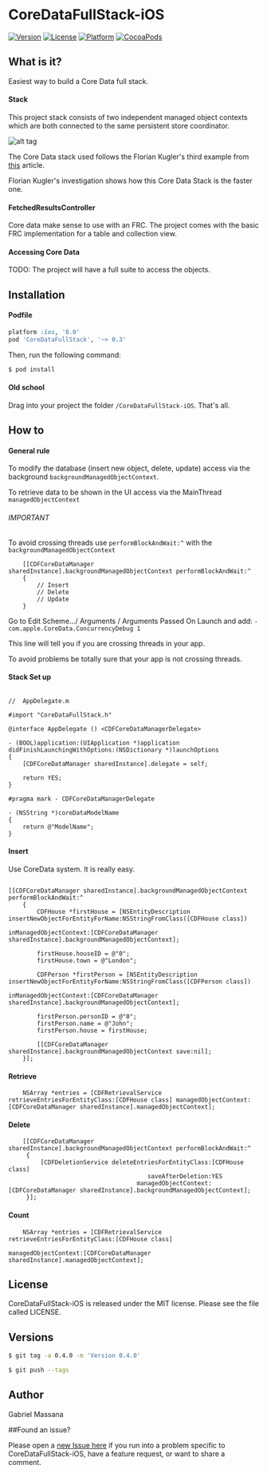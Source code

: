 # CoreDataFullStack-iOS

[![Version](https://img.shields.io/cocoapods/v/CoreDataFullStack.svg?style=flat-square)](http://cocoapods.org/pods/CoreDataFullStack)
[![License](https://img.shields.io/cocoapods/l/CoreDataFullStack.svg?style=flat-square)](http://cocoapods.org/pods/CoreDataFullStack)
[![Platform](https://img.shields.io/cocoapods/p/CoreDataFullStack.svg?style=flat-square)](http://cocoapods.org/pods/CoreDataFullStack)
[![CocoaPods](https://img.shields.io/cocoapods/metrics/doc-percent/CoreDataFullStack.svg?style=flat-square)](http://cocoapods.org/pods/CoreDataFullStack)

##   What is it?

Easiest way to build a Core Data full stack.

#### Stack

This project stack consists of two independent managed object contexts which are both connected to the same persistent store coordinator.  

![alt tag](http://floriankugler.com/images/cd-stack-3-d53fc6f6.png)

The Core Data stack used follows the Florian Kugler's third example from [this](http://floriankugler.com/2013/04/29/concurrent-core-data-stack-performance-shootout/) article.

Florian Kugler's investigation shows how this Core Data Stack is the faster one.


#### FetchedResultsController

Core data make sense to use with an FRC. The project comes with the basic FRC implementation for a table and collection view.

#### Accessing Core Data

TODO: The project will have a full suite to access the objects.

## Installation

#### Podfile

```ruby
platform :ios, '8.0'
pod 'CoreDataFullStack', '~> 0.3'
```

Then, run the following command:

```bash
$ pod install
```

#### Old school

Drag into your project the folder `/CoreDataFullStack-iOS`. That's all.

## How to

#### General rule

To modify the database (insert new object, delete, update) access via the background ```backgroundManagedObjectContext```.

To retrieve data to be shown in the UI access via the MainThread ```managedObjectContext```

###### IMPORTANT

To avoid crossing threads use ```performBlockAndWait:^``` with the ```backgroundManagedObjectContext```

```objc
	[[CDFCoreDataManager sharedInstance].backgroundManagedObjectContext performBlockAndWait:^
    {
    	// Insert
    	// Delete
    	// Update
    }
```

Go to Edit Scheme.../ Arguments / Arguments Passed On Launch and add: ```-com.apple.CoreData.ConcurrencyDebug 1```

This line will tell you if you are crossing threads in your app.

To avoid problems be totally sure that your app is not crossing threads.

#### Stack Set up

```objc

//  AppDelegate.m

#import "CoreDataFullStack.h"

@interface AppDelegate () <CDFCoreDataManagerDelegate>

- (BOOL)application:(UIApplication *)application didFinishLaunchingWithOptions:(NSDictionary *)launchOptions
{
    [CDFCoreDataManager sharedInstance].delegate = self;
    
    return YES;
}

#pragma mark - CDFCoreDataManagerDelegate

- (NSString *)coreDataModelName
{
    return @"ModelName";
}

```

#### Insert

Use CoreData system. It is really easy.

```objc

[[CDFCoreDataManager sharedInstance].backgroundManagedObjectContext performBlockAndWait:^
    {
        CDFHouse *firstHouse = [NSEntityDescription insertNewObjectForEntityForName:NSStringFromClass([CDFHouse class])
                                                             inManagedObjectContext:[CDFCoreDataManager sharedInstance].backgroundManagedObjectContext];
        
        firstHouse.houseID = @"0";
        firstHouse.town = @"London";
        
        CDFPerson *firstPerson = [NSEntityDescription insertNewObjectForEntityForName:NSStringFromClass([CDFPerson class])
                                                               inManagedObjectContext:[CDFCoreDataManager sharedInstance].backgroundManagedObjectContext];
        
        firstPerson.personID = @"0";
        firstPerson.name = @"John";
        firstPerson.house = firstHouse;

        [[CDFCoreDataManager sharedInstance].backgroundManagedObjectContext save:nil];
    }];

```

#### Retrieve

```objc
    NSArray *entries = [CDFRetrievalService retrieveEntriesForEntityClass:[CDFHouse class] managedObjectContext:[CDFCoreDataManager sharedInstance].managedObjectContext];
```

#### Delete
```objc
    [[CDFCoreDataManager sharedInstance].backgroundManagedObjectContext performBlockAndWait:^
     {
         [CDFDeletionService deleteEntriesForEntityClass:[CDFHouse class]
                                       saveAfterDeletion:YES
                                    managedObjectContext:[CDFCoreDataManager sharedInstance].backgroundManagedObjectContext];
     }];
```

#### Count
```objc
	NSArray *entries = [CDFRetrievalService retrieveEntriesForEntityClass:[CDFHouse class]
                                                     managedObjectContext:[CDFCoreDataManager sharedInstance].managedObjectContext];
```
## License

CoreDataFullStack-iOS is released under the MIT license. Please see the file called LICENSE.

## Versions

```bash
$ git tag -a 0.4.0 -m 'Version 0.4.0'

$ git push --tags
```

## Author

Gabriel Massana

##Found an issue?

Please open a [new Issue here](https://github.com/GabrielMassana/CoreDataFullStack-iOS/issues/new) if you run into a problem specific to CoreDataFullStack-iOS, have a feature request, or want to share a comment.


